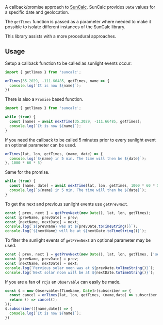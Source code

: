 
A callback/promise approach to [SunCalc](https://github.com/mourner/suncalc#sunlight-times). SunCalc provides `Date` values for a specific date and geolocation.

The `getTimes` function is passed as a parameter where needed to make it possible to isolate different instances of the SunCalc library.

This library assists with a more procedural approaches.

## Usage

Setup a callback function to be called as sunlight events occur:

```js
import { getTimes } from 'suncalc';

onTimes(35.2029, -111.66485, getTimes, name => {
  console.log(`It is now ${name}`);
})
```

There is also a `Promise` based function.

```js
import { getTimes } from 'suncalc';

while (true) {
  const [name] = await nextTime(35.2029, -111.66485, getTimes);
  console.log(`It is now ${name}`);
}
```

If you need the callback to be called 5 minutes prior to every sunlight event an optional parameter can be used.

```js
onTimes(lat, lon, getTimes, (name, date) => {
  console.log(`${name} in 5 min. The time will then be ${date}`);
}, 1000 * 60 * 5)
```

Same for the promise.

```js
while (true) {
  const [name, date] = await nextTime(lat, lon, getTimes, 1000 * 60 * 5);
  console.log(`${name} in 5 min. The time will then be ${date}`);
}
```

To get the next and previous sunlight events use `getPrevNext`.

```js
const { prev, next } = getPrevNext(new Date(), lat, lon, getTimes);
const [prevName, prevDate] = prev;
const [nextName, nextDate] = next;
console.log(`${prevName} was at ${prevDate.toTimeString()}`);
console.log(`${nextName} will be at ${nextDate.toTimeString()}`);
```

To filter the sunlight events of `getPrevNext` an optional parameter may be used.

```js
const { prev, next } = getPrevNext(new Date(), lat, lon, getTimes, ['solarNoon']);
const [prevName, prevDate] = prev;
const [nextName, nextDate] = next;
console.log(`Pervious solar noon was at ${prevDate.toTimeString()}`);
console.log(`Next solar noon will be at ${nextDate.toTimeString()}`);
```

If you are a fan of `rxjs` an `Observable` can easily be made.

```js
const $ = new Observable<[TimeName, Date]>(subscriber => {
  const cancel = onTimes(lat, lon, getTimes, (name,date) => subscriber.next([name,date]), msInAdvance);
  return () => cancel();
});
$.subscriber(([name,date]) => {
  console.log(`It is now ${name}`);
})
```